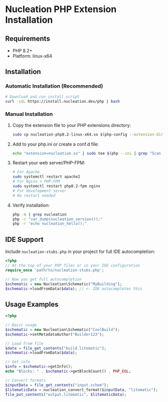 # Nucleation PHP Extension Installation

## Requirements
- PHP 8.2+ 
- Platform: linux-x64

## Installation

### Automatic Installation (Recommended)
```bash
# Download and run install script
curl -sSL https://install.nucleation.dev/php | bash
```

### Manual Installation

1. Copy the extension file to your PHP extensions directory:
   ```bash
   sudo cp nucleation-php8.2-linux-x64.so $(php-config --extension-dir)/nucleation.so
   ```

2. Add to your php.ini or create a conf.d file:
   ```bash
   echo "extension=nucleation.so" | sudo tee $(php --ini | grep "Scan for additional" | cut -d: -f2 | xargs)/20-nucleation.ini
   ```

3. Restart your web server/PHP-FPM:
   ```bash
   # For Apache
   sudo systemctl restart apache2
   # For Nginx + PHP-FPM
   sudo systemctl restart php8.2-fpm nginx
   # For development server
   # No restart needed
   ```

4. Verify installation:
   ```bash
   php -m | grep nucleation
   php -r "var_dump(nucleation_version());"
   php -r "echo nucleation_hello();"
   ```

## IDE Support

Include `nucleation-stubs.php` in your project for full IDE autocompletion:

```php
<?php
// At the top of your PHP files or in your IDE configuration
require_once 'path/to/nucleation-stubs.php';

// Now you get full autocompletion
$schematic = new Nucleation\Schematic("MyBuilding");
$schematic->loadFromData($data); // <- IDE autocompletes this
```

## Usage Examples

```php
<?php

// Basic usage
$schematic = new Nucleation\Schematic("CoolBuild");
$schematic->setMetadataAuthor("Builder123");

// Load from file
$data = file_get_contents("build.litematic");
$schematic->loadFromData($data);

// Get info
$info = $schematic->getInfo();
echo "Blocks: " . $schematic->getBlockCount() . PHP_EOL;

// Convert formats
$inputData = file_get_contents("input.schem");
$litematicData = nucleation_convert_format($inputData, "litematic");
file_put_contents("output.litematic", $litematicData);
```
